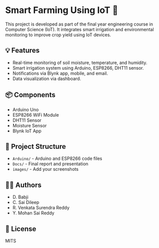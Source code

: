 # Smart Farming Using IoT 🌱

This project is developed as part of the final year engineering course in Computer Science (IoT). It integrates smart irrigation and environmental monitoring to improve crop yield using IoT devices.

## 💡 Features
- Real-time monitoring of soil moisture, temperature, and humidity.
- Smart irrigation system using Arduino, ESP8266, DHT11 sensor.
- Notifications via Blynk app, mobile, and email.
- Data visualization via dashboard.

## 📦 Components
- Arduino Uno
- ESP8266 WiFi Module
- DHT11 Sensor
- Moisture Sensor
- Blynk IoT App

## 📁 Project Structure
- `Arduino/` - Arduino and ESP8266 code files
- `Docs/` - Final report and presentation
- `images/` - Add your screenshots

## 👨‍💻 Authors
- D. Babji
- C. Sai Dileep
- R. Venkata Surendra Reddy
- Y. Mohan Sai Reddy

## 📜 License
MITS
